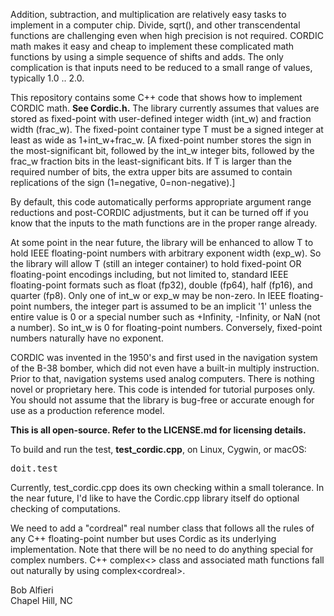 <p>
Addition, subtraction, and multiplication are relatively easy tasks to implement in a computer chip.  Divide, sqrt(), and other
transcendental functions are challenging even when high precision is not required.  CORDIC math makes it easy and cheap to implement
these complicated math functions by using a simple sequence of shifts and adds.  The only complication is that inputs need to 
be reduced to a small range of values, typically 1.0 .. 2.0.  
</p>

<p>
This repository contains some C++ code that shows how to implement CORDIC math. <b>See Cordic.h.</b>
The library currently assumes that values are stored as fixed-point with user-defined integer width (int_w) and fraction width (frac_w).  
The fixed-point container type T must be a signed integer at least as wide as 1+int_w+frac_w.  [A fixed-point number stores
the sign in the most-significant bit, followed by the int_w integer bits, followed by the frac_w fraction bits in the least-significant
bits.  If T is larger than the required number of bits, the extra upper bits are assumed to contain replications of the sign 
(1=negative, 0=non-negative).]
</p>

<p>
By default, this code automatically performs appropriate argument range reductions and post-CORDIC adjustments, 
but it can be turned off if you know that the inputs to the math functions are in the proper range already.
</p>

<p>
At some point in the near future, the library will be enhanced to allow T to hold IEEE floating-point numbers with
arbitrary exponent width (exp_w). So the library will allow T (still an integer container) to hold 
fixed-point OR floating-point encodings including, but not
limited to, standard IEEE floating-point formats such as float (fp32), double (fp64), half (fp16), and quarter (fp8).
Only one of int_w or exp_w may be non-zero.  In IEEE floating-point numbers, the integer part is assumed to be an implicit '1' unless
the entire value is 0 or a special number such as +Infinity, -Infinity, or NaN (not a number). So int_w is 0 for floating-point numbers.
Conversely, fixed-point numbers naturally have no exponent.
</p>

<p>
CORDIC was invented in the 1950's and first used in the navigation system of the B-38 bomber, which did not
even have a built-in multiply instruction.  Prior to that, navigation systems used analog computers.
There is nothing novel or proprietary here.  This code is intended
for tutorial purposes only. You should not assume that the library is bug-free or accurate enough
for use as a production reference model.
</p>

<p>
<b>This is all open-source.  Refer to the LICENSE.md for licensing details.</b>
</p>

<p>
To build and run the test, <b>test_cordic.cpp</b>, on Linux, Cygwin, or macOS:
</p>
<pre>
doit.test
</pre>

<p>
Currently, test_cordic.cpp does its own checking within a small tolerance.  In the near future, I'd like to have
the Cordic.cpp library itself do optional checking of computations.
</p>

<p>
We need to add a "cordreal" real number class that follows all the rules of any C++ floating-point number but uses Cordic 
as its underlying implementation. Note that there will be no need to do anything special for complex numbers.  C++ complex<> 
class and associated math functions fall out naturally by using complex&lt;cordreal&gt;.
</p>

<p>
Bob Alfieri<br>
Chapel Hill, NC
</p>
